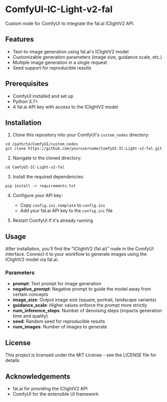 # ComfyUI-IC-Light-v2-fal

Custom node for ComfyUI to integrate the fal.ai IClightV2 API.

## Features

* Text-to-image generation using fal.ai's IClightV2 model
* Customizable generation parameters (image size, guidance scale, etc.)
* Multiple image generation in a single request
* Seed support for reproducible results

## Prerequisites

* ComfyUI installed and set up
* Python 3.7+
* A fal.ai API key with access to the IClightV2 model

## Installation

1. Clone this repository into your ComfyUI's `custom_nodes` directory:
```
cd /path/to/ComfyUI/custom_nodes
git clone https://github.com/yourusername/ComfyUI-IC-Light-v2-fal.git
```

2. Navigate to the cloned directory:
```
cd ComfyUI-IC-Light-v2-fal
```

3. Install the required dependencies:
```
pip install -r requirements.txt
```

4. Configure your API key:
   - Copy `config.ini.template` to `config.ini`
   - Add your fal.ai API key to the `config.ini` file

5. Restart ComfyUI if it's already running

## Usage

After installation, you'll find the "IClightV2 (fal.ai)" node in the ComfyUI interface. Connect it to your workflow to generate images using the IClightV2 model via fal.ai.

### Parameters

- **prompt**: Text prompt for image generation
- **negative_prompt**: Negative prompt to guide the model away from certain concepts
- **image_size**: Output image size (square, portrait, landscape variants)
- **guidance_scale**: Higher values enforce the prompt more strictly
- **num_inference_steps**: Number of denoising steps (impacts generation time and quality)
- **seed**: Random seed for reproducible results
- **num_images**: Number of images to generate

## License

This project is licensed under the MIT License - see the LICENSE file for details.

## Acknowledgements

* fal.ai for providing the IClightV2 API
* ComfyUI for the extensible UI framework 